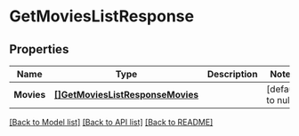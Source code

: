 # GetMoviesListResponse

## Properties
Name | Type | Description | Notes
------------ | ------------- | ------------- | -------------
**Movies** | [**[]GetMoviesListResponseMovies**](GetMoviesListResponse_movies.md) |  | [default to null]

[[Back to Model list]](../README.md#documentation-for-models) [[Back to API list]](../README.md#documentation-for-api-endpoints) [[Back to README]](../README.md)



